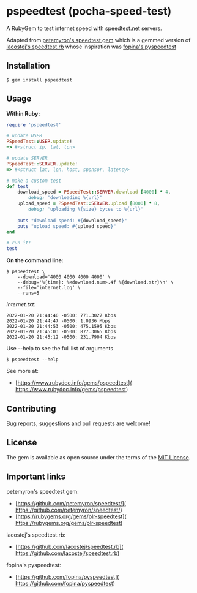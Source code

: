 # pspeedtest (pocha-speed-test)

A RubyGem to test internet speed with [speedtest.net](
	https://www.speedtest.net/) servers.

Adapted from [petemyron's speedtest gem](
	https://github.com/petemyron/speedtest/)
which is a gemmed version of [lacostej's speedtest.rb](
	https://github.com/lacostej/speedtest.rb)
whose inspiration was [fopina's pyspeedtest](
	https://github.com/fopina/pyspeedtest)

## Installation

	$ gem install pspeedtest

## Usage

**Within Ruby:**

```ruby
require 'pspeedtest'

# update USER
PSpeedTest::USER.update!
=> #<struct ip, lat, lon>

# update SERVER
PSpeedTest::SERVER.update!
=> #<struct lat, lon, host, sponsor, latency>

# make a custom test
def test
	download_speed = PSpeedTest::SERVER.download [4000] * 4,
		debug: 'downloading %{url}'
	upload_speed = PSpeedTest::SERVER.upload [8000] * 8,
		debug: 'uploading %{size} bytes to %{url}'
	
	puts "download speed: #{download_speed}"
	puts "upload speed: #{upload_speed}"
end

# run it!
test
```

**On the command line:**

	$ pspeedtest \
		--download='4000 4000 4000 4000' \
		--debug='%{time}: %<download.num>.4f %{download.str}\n' \
		--file='internet.log' \
		--runs=5

*internet.txt:*

```
2022-01-20 21:44:40 -0500: 771.3027 Kbps
2022-01-20 21:44:47 -0500: 1.0936 Mbps
2022-01-20 21:44:53 -0500: 475.1595 Kbps
2022-01-20 21:45:03 -0500: 877.3065 Kbps
2022-01-20 21:45:12 -0500: 231.7904 Kbps
```

Use --help to see the full list of arguments

	$ pspeedtest --help

See more at:
* [https://www.rubydoc.info/gems/pspeedtest](
	https://www.rubydoc.info/gems/pspeedtest)

## Contributing

Bug reports, suggestions and pull requests are welcome!

## License

The gem is available as open source under the terms of the
[MIT License](https://opensource.org/licenses/MIT).

## Important links

petemyron's speedtest gem:
- [https://github.com/petemyron/speedtest/](
	https://github.com/petemyron/speedtest/)
- [https://rubygems.org/gems/plr-speedtest](
	https://rubygems.org/gems/plr-speedtest)

lacostej's speedtest.rb:
- [https://github.com/lacostej/speedtest.rb](
	https://github.com/lacostej/speedtest.rb)

fopina's pyspeedtest:
- [https://github.com/fopina/pyspeedtest](
	https://github.com/fopina/pyspeedtest)

